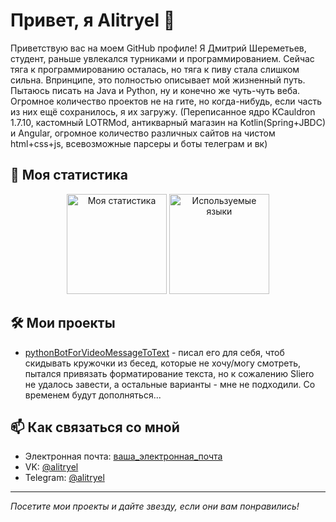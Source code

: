 <!-- Заголовок профиля -->
# Привет, я Alitryel 👋

Приветствую вас на моем GitHub профиле! Я Дмитрий Шереметьев, студент, раньше увлекался турниками и программированием. Сейчас тяга к программированию осталась, но тяга к пиву стала слишком сильна. Впринципе, это полностью описывает мой жизненный путь. Пытаюсь писать на Java и Python, ну и конечно же чуть-чуть веба. Огромное количество проектов не на гите, но когда-нибудь, если часть из них ещё сохранилось, я их загружу.
(Переписанное ядро KCauldron 1.7.10, кастомный LOTRMod, антикварный магазин на Kotlin(Spring+JBDC) и Angular, огромное количество различных сайтов на чистом html+css+js, всевозможные парсеры и боты телеграм и вк)

<!-- Статистика профиля -->
## 🚀 Моя статистика

<p align="center">
  <img height="160" src="https://github-readme-stats.vercel.app/api?username=Alitryel&show_icons=true&theme=tokyonight&locale=ru&custom_title=Статистика" alt="Моя статистика">
  <img height="160" src="https://github-readme-stats.vercel.app/api/top-langs/?username=Alitryel&layout=compact&theme=tokyonight&locale=ru&custom_title=Языки" alt="Используемые языки">
</p>

<!-- Проекты -->
## 🛠️ Мои проекты

- [pythonBotForVideoMessageToText](https://github.com/Alitryel/pythonBotForVideoMessageToText) - писал его для себя, чтоб скидывать кружочки из бесед, которые не хочу/могу смотреть, пытался привязать форматирование текста, но к сожалению Sliero не удалось завести, а остальные варианты - мне не подходили.
Со временем будут дополняться...

<!-- Связь -->
## 📫 Как связаться со мной

- Электронная почта: [ваша_электронная_почта](mailto:alitryel@yandex.ru)
- VK: [@alitryel](ссылка_на_LinkedIn)
- Telegram: [@alitryel](https://t.me/alitryel)


<!-- Подвал -->
---
_Посетите мои проекты и дайте звезду, если они вам понравились!_

